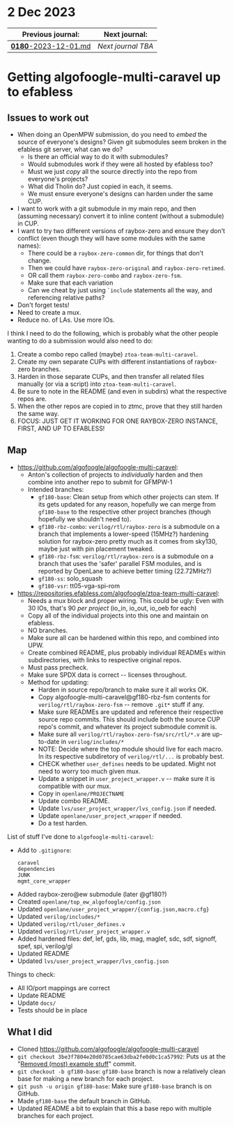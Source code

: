 # 2 Dec 2023

| Previous journal: | Next journal: |
|-|-|
| [**0180**-2023-12-01.md](./0180-2023-12-01.md) | *Next journal TBA* |

# Getting algofoogle-multi-caravel up to efabless

## Issues to work out

*   When doing an OpenMPW submission, do you need to *embed* the source of everyone's designs? Given git submodules seem broken in the efabless git server, what can we do?
    *   Is there an official way to do it with submodules?
    *   Would submodules work if they were all hosted by efabless too?
    *   Must we just *copy* all the source directly into the repo from everyone's projects?
    *   What did Tholin do? Just copied in each, it seems.
    *   We must ensure everyone's designs can harden under the same CUP.
*   I want to work with a git submodule in my main repo, and then (assuming necessary) convert it to inline content (without a submodule) in CUP.
*   I want to try two different versions of raybox-zero and ensure they don't conflict (even though they will have some modules with the same names):
    *   There could be a `raybox-zero-common` dir, for things that don't change.
    *   Then we could have `raybox-zero-original` and `raybox-zero-retimed`.
    *   OR call them `raybox-zero-combo` and `raybox-zero-fsm`.
    *   Make sure that each variation 
    *   Can we cheat by just using `` `include `` statements all the way, and referencing relative paths?
*   Don't forget tests!
*   Need to create a mux.
*   Reduce no. of LAs. Use more IOs.

I think I need to do the following, which is probably what the other people wanting to do a submission would also need to do:

1.  Create a combo repo called (maybe) `ztoa-team-multi-caravel`.
2.  Create my own separate CUPs with different instantiations of raybox-zero branches.
3.  Harden in those separate CUPs, and then transfer all related files manually (or via a script) into `ztoa-team-multi-caravel`.
4.  Be sure to note in the README (and even in subdirs) what the respective repos are.
5.  When the other repos are copied in to ztmc, prove that they still harden the same way.
6.  FOCUS: JUST GET IT WORKING FOR ONE RAYBOX-ZERO INSTANCE, FIRST, AND UP TO EFABLESS!


## Map

*   https://github.com/algofoogle/algofoogle-multi-caravel:
    *   Anton's collection of projects to *individually* harden and then combine into another repo to submit for GFMPW-1
    *   Intended branches:
        *   `gf180-base`: Clean setup from which other projects can stem. If its gets updated for any reason, hopefully we can merge from `gf180-base` to the respective other project branches (though hopefully we shouldn't need to).
        *   `gf180-rbz-combo`: `verilog/rtl/raybox-zero` is a submodule on a branch that implements a lower-speed (15MHz?) hardening solution for raybox-zero pretty much as it comes from sky130, maybe just with pin placement tweaked.
        *   `gf180-rbz-fsm`: `verilog/rtl/raybox-zero` is a submodule on a branch that uses the 'safer' parallel FSM modules, and is reported by OpenLane to achieve better timing (22.72MHz?)
        *   `gf180-ss`: solo_squash
        *   `gf180-vsr`: tt05-vga-spi-rom
*   https://repositories.efabless.com/algofoogle/ztoa-team-multi-caravel:
    *   Needs a mux block and proper wiring. This could be ugly: Even with 30 IOs, that's 90 *per project* (io_in, io_out, io_oeb for each)
    *   Copy all of the individual projects into this one and maintain on efabless.
    *   NO branches.
    *   Make sure all can be hardened within this repo, and combined into UPW.
    *   Create combined README, plus probably individual READMEs within subdirectories, with links to respective original repos.
    *   Must pass precheck.
    *   Make sure SPDX data is correct -- licenses throughout.
    *   Method for updating:
        *   Harden in source repo/branch to make sure it all works OK.
        *   Copy algofoogle-multi-caravel@gf180-rbz-fsm contents for `verilog/rtl/raybox-zero-fsm` -- remove `.git*` stuff if any.
        *   Make sure READMEs are updated and reference their respective source repo commits. This should include both the source CUP repo's commit, and whatever its project submodule commit is.
        *   Make sure all `verilog/rtl/raybox-zero-fsm/src/rtl/*.v` are up-to-date in `verilog/includes/*`
        *   NOTE: Decide where the top module should live for each macro. In its respective subdiretory of `verilog/rtl/...` is probably best.
        *   CHECK whether `user_defines` needs to be updated. Might not need to worry too much given mux.
        *   Update a snippet in `user_project_wrapper.v` -- make sure it is compatible with our mux.
        *   Copy in `openlane/PROJECTNAME`
        *   Update combo README.
        *   Update `lvs/user_project_wrapper/lvs_config.json` if needed.
        *   Update `openlane/user_project_wrapper` if needed.
        *   Do a test harden.

List of stuff I've done to `algofoogle-multi-caravel`:

*   Add to `.gitignore`:
    ```
    caravel
    dependencies
    JUNK
    mgmt_core_wrapper
    ```
*   Added raybox-zero@ew submodule (later @gf180?)
*   Created `openlane/top_ew_algofoogle/config.json`
*   Updated `openlane/user_project_wrapper/{config.json,macro.cfg}`
*   Updated `verilog/includes/*`
*   Updated `verilog/rtl/user_defines.v`
*   Updated `verilog/rtl/user_project_wrapper.v`
*   Added hardened files: def, lef, gds, lib, mag, maglef, sdc, sdf, signoff, spef, spi, verilog/gl
*   Updated README
*   Updated `lvs/user_project_wrapper/lvs_config.json`

Things to check:

*   All IO/port mappings are correct
*   Update README
*   Update `docs/`
*   Tests should be in place

## What I did

*   Cloned https://github.com/algofoogle/algofoogle-multi-caravel
*   `git checkout 3be3f7804e20d0785cae63dba2fe0d0c1ca57992`: Puts us at the "[Removed (most) example stuff](https://github.com/algofoogle/algofoogle-multi-caravel/commit/3be3f7804e20d0785cae63dba2fe0d0c1ca57992)" commit.
*   `git checkout -b gf180-base`: `gf180-base` branch is now a relatively clean base for making a new branch for each project.
*   `git push -u origin gf180-base`: Make sure `gf180-base` branch is on GitHub.
*   Made `gf180-base` the default branch in GitHub.
*   Updated README a bit to explain that this a base repo with multiple branches for each project.

